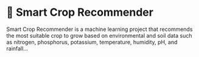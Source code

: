 # 🌱 Smart Crop Recommender

Smart Crop Recommender is a machine learning project that recommends the most suitable crop to grow based on environmental and soil data such as nitrogen, phosphorus, potassium, temperature, humidity, pH, and rainfall...
